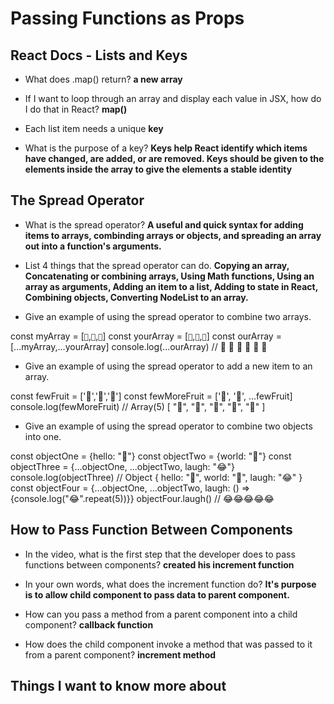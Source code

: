 # Passing Functions as Props

## React Docs - Lists and Keys

- What does .map() return? **a new array**

- If I want to loop through an array and display each value in JSX, how do I do that in React? **map()**

- Each list item needs a unique **key**

- What is the purpose of a key? **Keys help React identify which items have changed, are added, or are removed. Keys should be given to the elements inside the array to give the elements a stable identity**

## The Spread Operator

- What is the spread operator? **A useful and quick syntax for adding items to arrays, combinding arrays or objects, and spreading an array out into a function's arguments.**

- List 4 things that the spread operator can do. **Copying an array, Concatenating or combining arrays, Using Math functions, Using an array as arguments, Adding an item to a list, Adding to state in React, Combining objects, Converting NodeList to an array.**

- Give an example of using the spread operator to combine two arrays.

const myArray = [`🤪`,`🐻`,`🎌`]
const yourArray = [`🙂`,`🤗`,`🤩`]
const ourArray = [...myArray,...yourArray]
console.log(...ourArray) // 🤪 🐻 🎌 🙂 🤗 🤩

- Give an example of using the spread operator to add a new item to an array.

const fewFruit = ['🍏','🍊','🍌']
const fewMoreFruit = ['🍉', '🍍', ...fewFruit]
console.log(fewMoreFruit) //  Array(5) [ "🍉", "🍍", "🍏", "🍊", "🍌" ]

- Give an example of using the spread operator to combine two objects into one.

const objectOne = {hello: "🤪"}
const objectTwo = {world: "🐻"}
const objectThree = {...objectOne, ...objectTwo, laugh: "😂"}
console.log(objectThree) // Object { hello: "🤪", world: "🐻", laugh: "😂" }
const objectFour = {...objectOne, ...objectTwo, laugh: () => {console.log("😂".repeat(5))}}
objectFour.laugh() // 😂😂😂😂😂

## How to Pass Function Between Components

- In the video, what is the first step that the developer does to pass functions between components?
**created his increment function**

- In your own words, what does the increment function do?
**It's purpose is to allow child component to pass data to parent component.**

- How can you pass a method from a parent component into a child component?
**callback function**

- How does the child component invoke a method that was passed to it from a parent component?
**increment method**


## Things I want to know more about